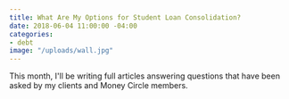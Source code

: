 ```yaml
---
title: What Are My Options for Student Loan Consolidation?
date: 2018-06-04 11:00:00 -04:00
categories:
- debt
image: "/uploads/wall.jpg"
---
```


This month, I'll be writing full articles answering questions that have been asked by my clients and Money Circle members. 